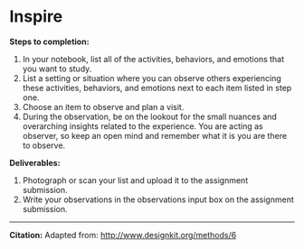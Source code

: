 # Inspire

**Steps to completion:**
1. In your notebook, list all of the activities, behaviors, and emotions that you want to study.
2. List a setting or situation where you can observe others experiencing these activities, behaviors, and emotions next to each item listed in step one.
3. Choose an item to observe and plan a visit.
4. During the observation, be on the lookout for the small nuances and overarching insights related to the experience. You are acting as observer, so keep an open mind and remember what it is you are there to observe.


**Deliverables:**
1. Photograph or scan your list and upload it to the assignment submission.
2. Write your observations in the observations input box on the assignment submission.

* * *

**Citation:**
Adapted from: http://www.designkit.org/methods/6